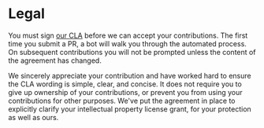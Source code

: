 # Legal

You must sign [our CLA](https://gist.github.com/bits-bot/55bdc97a4fdad52d97feb4d6c3d1d618)
before we can accept your contributions. The first time you
submit a PR, a bot will walk you through the automated process. On subsequent
contributions you will not be prompted unless the content of the agreement has
changed.

We sincerely appreciate your contribution and have worked hard to ensure
the CLA wording is simple, clear, and concise. It does not require you to give up
ownership of your contributions, or prevent you from using your contributions for
other purposes. We've put the agreement in place to explicitly clarify your
intellectual property license grant, for your protection as well as ours.
